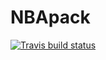# NBApack
<!-- badges: start -->
  [![Travis build status](https://travis-ci.org/dennist2/NBApack.svg?branch=master)](https://travis-ci.org/dennist2/NBApack)
  <!-- badges: end -->